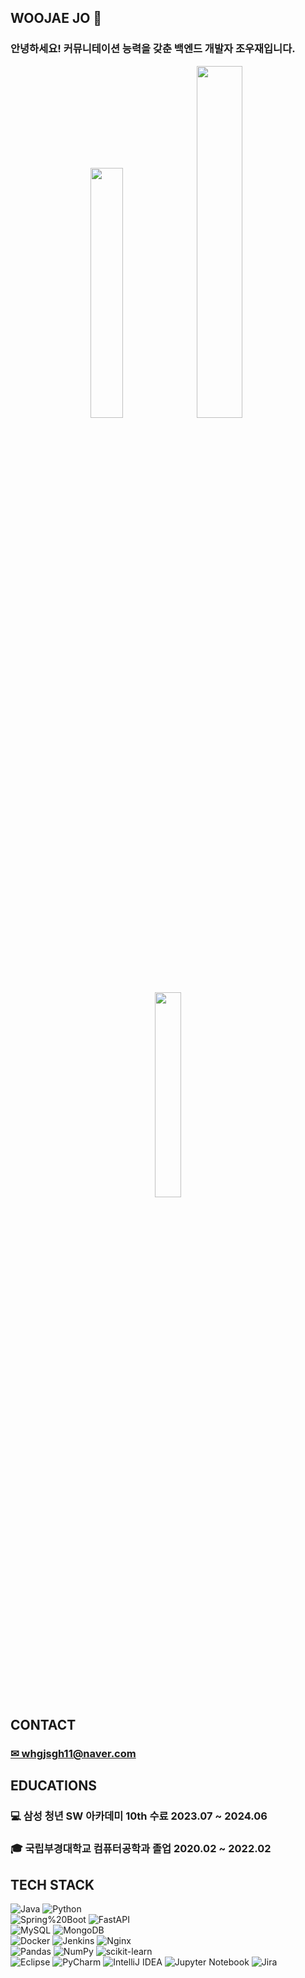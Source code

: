 ## WOOJAE JO 👋
<div>
  <h3>
  안녕하세요! 커뮤니테이션 능력을 갖춘 백엔드 개발자 조우재입니다.
  </h3>
</div>

<div align="center">
  <img src="http://mazassumnida.wtf/api/v2/generate_badge?boj=whdnwo11" width="32%">  
  <img src="https://github-readme-stats.vercel.app/api?username=Jo-dv&show_icons=true&theme=transparent" width="38%">
  <img src="https://github-readme-stats.vercel.app/api/top-langs/?username=Jo-dv&layout=compact" width="29%">
</div>

## CONTACT 
<div>
  <p><h3><a href="mailto:whgjsgh11@naver.com">✉ whgjsgh11@naver.com</a></h3>
</div>

## EDUCATIONS
<div align="left">
  <p><h3>💻 삼성 청년 SW 아카데미 10th 수료 2023.07 ~ 2024.06</h3>
  <p><h3>🎓 국립부경대학교 컴퓨터공학과 졸업 2020.02 ~ 2022.02</h3>
</div>

## TECH STACK
![Java](https://img.shields.io/badge/java-%23ED8B00.svg?style=for-the-badge&logo=openjdk&logoColor=white)
![Python](https://img.shields.io/badge/python-3670A0?style=for-the-badge&logo=python&logoColor=ffdd54)  
![Spring%20Boot](https://img.shields.io/badge/Spring%20Boot-6DB33F.svg?&style=for-the-badge&logo=Spring%20Boot&logoColor=white)
![FastAPI](https://img.shields.io/badge/FastAPI-005571?style=for-the-badge&logo=fastapi)  
![MySQL](https://img.shields.io/badge/mysql-4479A1.svg?style=for-the-badge&logo=mysql&logoColor=white)
![MongoDB](https://img.shields.io/badge/MongoDB-%234ea94b.svg?style=for-the-badge&logo=mongodb&logoColor=white)  
![Docker](https://img.shields.io/badge/docker-%230db7ed.svg?style=for-the-badge&logo=docker&logoColor=white)
![Jenkins](https://img.shields.io/badge/jenkins-%232C5263.svg?style=for-the-badge&logo=jenkins&logoColor=white)
![Nginx](https://img.shields.io/badge/nginx-%23009639.svg?style=for-the-badge&logo=nginx&logoColor=white)  
![Pandas](https://img.shields.io/badge/pandas-%23150458.svg?style=for-the-badge&logo=pandas&logoColor=white)
![NumPy](https://img.shields.io/badge/numpy-%23013243.svg?style=for-the-badge&logo=numpy&logoColor=white)
![scikit-learn](https://img.shields.io/badge/scikit--learn-F7931E.svg?style=for-the-badge&logo=scikit-learn&logoColor=white)  
![Eclipse](https://img.shields.io/badge/Eclipse-2C2255.svg?style=for-the-badge&logo=Eclipse&logoColor=white)
![PyCharm](https://img.shields.io/badge/pycharm-143?style=for-the-badge&logo=pycharm&logoColor=black&color=black&labelColor=green)
![IntelliJ IDEA](https://img.shields.io/badge/IntelliJ-000000.svg?style=for-the-badge&logo=intellij-idea&logoColor=white)
![Jupyter Notebook](https://img.shields.io/badge/jupyter-F37626.svg?style=for-the-badge&logo=jupyter&logoColor=white)
![Jira](https://img.shields.io/badge/jira-%230A0FFF.svg?style=for-the-badge&logo=jira&logoColor=white)

<!--
**Jo-dv/Jo-dv** is a ✨ _special_ ✨ repository because its `README.md` (this file) appears on your GitHub profile.

Here are some ideas to get you started:

- 🔭 I’m currently working on ...
- 🌱 I’m currently learning ...
- 👯 I’m looking to collaborate on ...
- 🤔 I’m looking for help with ...
- 💬 Ask me about ...
- 📫 How to reach me: ...
- 😄 Pronouns: ...
- ⚡ Fun fact: ...
-->
